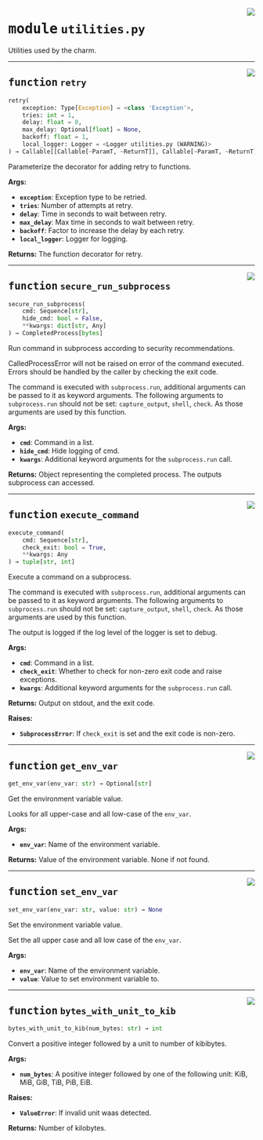 <!-- markdownlint-disable -->

<a href="../src/utilities.py#L0"><img align="right" style="float:right;" src="https://img.shields.io/badge/-source-cccccc?style=flat-square"></a>

# <kbd>module</kbd> `utilities.py`
Utilities used by the charm. 


---

<a href="../src/utilities.py#L27"><img align="right" style="float:right;" src="https://img.shields.io/badge/-source-cccccc?style=flat-square"></a>

## <kbd>function</kbd> `retry`

```python
retry(
    exception: Type[Exception] = <class 'Exception'>,
    tries: int = 1,
    delay: float = 0,
    max_delay: Optional[float] = None,
    backoff: float = 1,
    local_logger: Logger = <Logger utilities.py (WARNING)>
) → Callable[[Callable[~ParamT, ~ReturnT]], Callable[~ParamT, ~ReturnT]]
```

Parameterize the decorator for adding retry to functions. 



**Args:**
 
 - <b>`exception`</b>:  Exception type to be retried. 
 - <b>`tries`</b>:  Number of attempts at retry. 
 - <b>`delay`</b>:  Time in seconds to wait between retry. 
 - <b>`max_delay`</b>:  Max time in seconds to wait between retry. 
 - <b>`backoff`</b>:  Factor to increase the delay by each retry. 
 - <b>`local_logger`</b>:  Logger for logging. 



**Returns:**
 The function decorator for retry. 


---

<a href="../src/utilities.py#L109"><img align="right" style="float:right;" src="https://img.shields.io/badge/-source-cccccc?style=flat-square"></a>

## <kbd>function</kbd> `secure_run_subprocess`

```python
secure_run_subprocess(
    cmd: Sequence[str],
    hide_cmd: bool = False,
    **kwargs: dict[str, Any]
) → CompletedProcess[bytes]
```

Run command in subprocess according to security recommendations. 

CalledProcessError will not be raised on error of the command executed. Errors should be handled by the caller by checking the exit code. 

The command is executed with `subprocess.run`, additional arguments can be passed to it as keyword arguments. The following arguments to `subprocess.run` should not be set: `capture_output`, `shell`, `check`. As those arguments are used by this function. 



**Args:**
 
 - <b>`cmd`</b>:  Command in a list. 
 - <b>`hide_cmd`</b>:  Hide logging of cmd. 
 - <b>`kwargs`</b>:  Additional keyword arguments for the `subprocess.run` call. 



**Returns:**
 Object representing the completed process. The outputs subprocess can accessed. 


---

<a href="../src/utilities.py#L150"><img align="right" style="float:right;" src="https://img.shields.io/badge/-source-cccccc?style=flat-square"></a>

## <kbd>function</kbd> `execute_command`

```python
execute_command(
    cmd: Sequence[str],
    check_exit: bool = True,
    **kwargs: Any
) → tuple[str, int]
```

Execute a command on a subprocess. 

The command is executed with `subprocess.run`, additional arguments can be passed to it as keyword arguments. The following arguments to `subprocess.run` should not be set: `capture_output`, `shell`, `check`. As those arguments are used by this function. 

The output is logged if the log level of the logger is set to debug. 



**Args:**
 
 - <b>`cmd`</b>:  Command in a list. 
 - <b>`check_exit`</b>:  Whether to check for non-zero exit code and raise exceptions. 
 - <b>`kwargs`</b>:  Additional keyword arguments for the `subprocess.run` call. 



**Returns:**
 Output on stdout, and the exit code. 



**Raises:**
 
 - <b>`SubprocessError`</b>:  If `check_exit` is set and the exit code is non-zero. 


---

<a href="../src/utilities.py#L191"><img align="right" style="float:right;" src="https://img.shields.io/badge/-source-cccccc?style=flat-square"></a>

## <kbd>function</kbd> `get_env_var`

```python
get_env_var(env_var: str) → Optional[str]
```

Get the environment variable value. 

Looks for all upper-case and all low-case of the `env_var`. 



**Args:**
 
 - <b>`env_var`</b>:  Name of the environment variable. 



**Returns:**
 Value of the environment variable. None if not found. 


---

<a href="../src/utilities.py#L205"><img align="right" style="float:right;" src="https://img.shields.io/badge/-source-cccccc?style=flat-square"></a>

## <kbd>function</kbd> `set_env_var`

```python
set_env_var(env_var: str, value: str) → None
```

Set the environment variable value. 

Set the all upper case and all low case of the `env_var`. 



**Args:**
 
 - <b>`env_var`</b>:  Name of the environment variable. 
 - <b>`value`</b>:  Value to set environment variable to. 


---

<a href="../src/utilities.py#L218"><img align="right" style="float:right;" src="https://img.shields.io/badge/-source-cccccc?style=flat-square"></a>

## <kbd>function</kbd> `bytes_with_unit_to_kib`

```python
bytes_with_unit_to_kib(num_bytes: str) → int
```

Convert a positive integer followed by a unit to number of kibibytes. 



**Args:**
 
 - <b>`num_bytes`</b>:  A positive integer followed by one of the following unit: KiB, MiB, GiB, TiB,  PiB, EiB. 



**Raises:**
 
 - <b>`ValueError`</b>:  If invalid unit waas detected. 



**Returns:**
 Number of kilobytes. 


